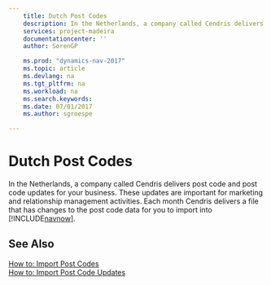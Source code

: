 ```yaml
---
    title: Dutch Post Codes 
    description: In the Netherlands, a company called Cendris delivers post code and post code updates for your business. These updates are important for marketing and relationship management activities. Each month Cendris delivers a file that has changes to the post code data for you to import into [!INCLUDE[navnow](../../includes/navnow_md.md)].
    services: project-madeira
    documentationcenter: ''
    author: SorenGP

    ms.prod: "dynamics-nav-2017"
    ms.topic: article
    ms.devlang: na
    ms.tgt_pltfrm: na
    ms.workload: na
    ms.search.keywords:
    ms.date: 07/01/2017
    ms.author: sgroespe

---
```

# Dutch Post Codes
In the Netherlands, a company called Cendris delivers post code and post code updates for your business. These updates are important for marketing and relationship management activities. Each month Cendris delivers a file that has changes to the post code data for you to import into [!INCLUDE[navnow](../../includes/navnow_md.md)].  
  
## See Also  
 [How to: Import Post Codes](how-to-import-post-codes.md)   
 [How to: Import Post Code Updates](how-to-import-post-code-updates.md)